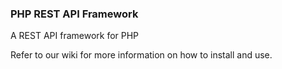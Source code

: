 ### PHP REST API Framework

A REST API framework for PHP

Refer to our wiki for more information on how to install and use.

